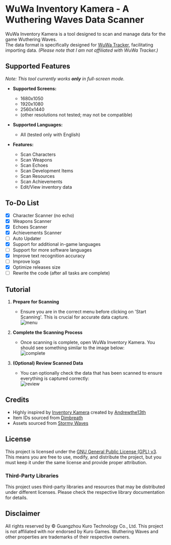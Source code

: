 # WuWa Inventory Kamera - A Wuthering Waves Data Scanner

WuWa Inventory Kamera is a tool designed to scan and manage data for the game Wuthering Waves.  
The data format is specifically designed for [WuWa Tracker](https://wuwatracker.com), facilitating importing data. *(Please note that I am not affiliated with WuWa Tracker.)*

## Supported Features
*Note: This tool currently works __only__ in full-screen mode.*

- **Supported Screens:**
  - 1680x1050
  - 1920x1080
  - 2560x1440
  - (other resolutions not tested; may not be compatible)

- **Supported Languages:**
  - All (tested only with English)

- **Features:**
  - Scan Characters
  - Scan Weapons
  - Scan Echoes
  - Scan Development Items
  - Scan Resources
  - Scan Achievements
  - Edit/View inventory data

## To-Do List
- [x] Character Scanner (no echo)
- [x] Weapons Scanner
- [x] Echoes Scanner
- [x] Achievements Scanner
- [ ] Auto Updater
- [x] Support for additional in-game languages
- [ ] Support for more software languages
- [x] Improve text recognition accuracy
- [ ] Improve logs
- [x] Optimize releases size
- [ ] Rewrite the code (after all tasks are complete)

## Tutorial

1. **Prepare for Scanning**
   - Ensure you are in the correct menu before clicking on 'Start Scanning'. This is crucial for accurate data capture.  
   ![menu](https://telegra.ph/file/12abde4d5ffdfb68c0142.png)

2. **Complete the Scanning Process**
   - Once scanning is complete, open WuWa Inventory Kamera. You should see something similar to the image below:  
   ![complete](https://telegra.ph/file/a50eba86bcb813e82b919.png)

3. **(Optional) Review Scanned Data**
   - You can optionally check the data that has been scanned to ensure everything is captured correctly:  
   ![review](https://telegra.ph/file/f6c6f2790eb23aa7ce3b5.png)


## Credits
- Highly inspired by [Inventory Kamera](https://github.com/Andrewthe13th/Inventory_Kamera) created by [Andrewthe13th](https://github.com/Andrewthe13th)
- Item IDs sourced from [Dimbreath](https://github.com/Dimbreath/WutheringData)
- Assets sourced from [Stormy Waves](https://github.com/Stormy-Waves/WW_Icon)

## License
This project is licensed under the [GNU General Public License (GPL) v3](https://www.gnu.org/licenses/gpl-3.0.html).  
This means you are free to use, modify, and distribute the project, but you must keep it under the same license and provide proper attribution.

### Third-Party Libraries
This project uses third-party libraries and resources that may be distributed under different licenses. Please check the respective library documentation for details.

## Disclaimer
All rights reserved by © Guangzhou Kuro Technology Co., Ltd. This project is not affiliated with nor endorsed by Kuro Games. Wuthering Waves and other properties are trademarks of their respective owners.
